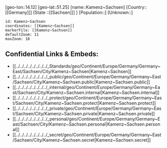 ﻿---
location: [51.25,14.12]
mapzoom: [7,12] 
mapmarker: city 
type: City
tags:
- geo/City


SpocWebEntityId: 31282
isDeleted: false
confidential: public

---
[geo-lon::14.12]
[geo-lat::51.25]
[name::Kamenz~Sachsen]
[Country::[[Germany]]]
[State ::[[Sachsen]]] ]
[Population::]
[Unknown::]


```leaflet
id: Kamenz~Sachsen
coordinates: [[Kamenz~Sachsen]]
markerFile: [[Kamenz~Sachsen]]
defaultZoom: 11 
maxZoom: 18
```


## Confidential Links & Embeds: 
- [[../../../../../../../../_Standards/geo/Continent/Europe/Germany/Germany~East/Sachsen/City/Kamenz~Sachsen|Kamenz~Sachsen]] 
- [[../../../../../../../../_public/geo/Continent/Europe/Germany/Germany~East/Sachsen/City/Kamenz~Sachsen.public|Kamenz~Sachsen.public]] 
- [[../../../../../../../../_internal/geo/Continent/Europe/Germany/Germany~East/Sachsen/City/Kamenz~Sachsen.internal|Kamenz~Sachsen.internal]] 
- [[../../../../../../../../_protect/geo/Continent/Europe/Germany/Germany~East/Sachsen/City/Kamenz~Sachsen.protect|Kamenz~Sachsen.protect]] 
- [[../../../../../../../../_private/geo/Continent/Europe/Germany/Germany~East/Sachsen/City/Kamenz~Sachsen.private|Kamenz~Sachsen.private]] 
- [[../../../../../../../../_personal/geo/Continent/Europe/Germany/Germany~East/Sachsen/City/Kamenz~Sachsen.personal|Kamenz~Sachsen.personal]] 
- [[../../../../../../../../_secret/geo/Continent/Europe/Germany/Germany~East/Sachsen/City/Kamenz~Sachsen.secret|Kamenz~Sachsen.secret]] 
